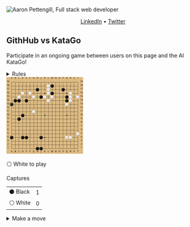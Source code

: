 ![Aaron Pettengill, Full stack web developer](https://github.com/airjp73/airjp73/assets/25882770/e0a7aae2-6b70-4a3e-9681-2e7b61e5774d)

<div align="center">
  
  [LinkedIn](https://www.linkedin.com/in/aaron-pettengill-7706846b/) • [Twitter](https://twitter.com/PettengillAaron)
  
</div>

## GithHub vs KataGo

Participate in an ongoing game between users on this page and the AI KataGo!

<details>
  <summary>Rules</summary>
  <ul>
    <li>Click on any legal move in the "Make a move" section below at any time to play a move for either player.</li>
    <li>Every 3 hours, a move will be played by KataGo with a low number of playouts.</li>
    <li>The game ends when KataGo passes or resigns.</li>
    <li>Completed games are stored in the <strong>history</strong> folder in this repo.</li>
  </ul>

</details>

<img src="./current/board_1724287407207.svg" />

<!-- MOVES START -->
<p>⚪️ White<!-- --> to play</p><table><summary>Captures</summary><tr><td>⚫️ Black</td><td>1</td></tr><tr><td>⚪️ White</td><td>0</td></tr></table><details><summary>Make a move</summary><table><caption>Key</caption><tr><td>A1, B2, C3, etc...</td><td>Valid move (click to make a move)</td></tr><tr><td>⚫️</td><td>Occupied by Black</td></tr><tr><td>⚪️</td><td>Occupied by White</td></tr><tr><td>⭕️</td><td>Illegal move due to <a href="https://senseis.xmp.net/?Ko">Ko</a></td></tr><tr><td>💀</td><td>Illegal move due to<!-- --> <a href="https://senseis.xmp.net/?Suicide">self-capture</a></td></tr></table><table><caption>Choose a spot to move</caption><tr><td></td><td>A</td><td>B</td><td>C</td><td>D</td><td>E</td><td>F</td><td>G</td><td>H</td><td>J</td><td>K</td><td>L</td><td>M</td><td>N</td><td>O</td><td>P</td><td>Q</td><td>R</td><td>S</td><td>T</td></tr><tr><td>19</td><td><a href="https://kifu-io-2.vercel.app//gh_game/move?point=aa&amp;stone=w">A19</a></td><td><a href="https://kifu-io-2.vercel.app//gh_game/move?point=ba&amp;stone=w">B19</a></td><td><a href="https://kifu-io-2.vercel.app//gh_game/move?point=ca&amp;stone=w">C19</a></td><td><a href="https://kifu-io-2.vercel.app//gh_game/move?point=da&amp;stone=w">D19</a></td><td><a href="https://kifu-io-2.vercel.app//gh_game/move?point=ea&amp;stone=w">E19</a></td><td><a href="https://kifu-io-2.vercel.app//gh_game/move?point=fa&amp;stone=w">F19</a></td><td><a href="https://kifu-io-2.vercel.app//gh_game/move?point=ga&amp;stone=w">G19</a></td><td><a href="https://kifu-io-2.vercel.app//gh_game/move?point=ha&amp;stone=w">H19</a></td><td><a href="https://kifu-io-2.vercel.app//gh_game/move?point=ia&amp;stone=w">J19</a></td><td><a href="https://kifu-io-2.vercel.app//gh_game/move?point=ja&amp;stone=w">K19</a></td><td><a href="https://kifu-io-2.vercel.app//gh_game/move?point=ka&amp;stone=w">L19</a></td><td><a href="https://kifu-io-2.vercel.app//gh_game/move?point=la&amp;stone=w">M19</a></td><td><a href="https://kifu-io-2.vercel.app//gh_game/move?point=ma&amp;stone=w">N19</a></td><td><a href="https://kifu-io-2.vercel.app//gh_game/move?point=na&amp;stone=w">O19</a></td><td><a href="https://kifu-io-2.vercel.app//gh_game/move?point=oa&amp;stone=w">P19</a></td><td><a href="https://kifu-io-2.vercel.app//gh_game/move?point=pa&amp;stone=w">Q19</a></td><td><a href="https://kifu-io-2.vercel.app//gh_game/move?point=qa&amp;stone=w">R19</a></td><td><a href="https://kifu-io-2.vercel.app//gh_game/move?point=ra&amp;stone=w">S19</a></td><td><a href="https://kifu-io-2.vercel.app//gh_game/move?point=sa&amp;stone=w">T19</a></td></tr><tr><td>18</td><td><a href="https://kifu-io-2.vercel.app//gh_game/move?point=ab&amp;stone=w">A18</a></td><td><a href="https://kifu-io-2.vercel.app//gh_game/move?point=bb&amp;stone=w">B18</a></td><td><a href="https://kifu-io-2.vercel.app//gh_game/move?point=cb&amp;stone=w">C18</a></td><td><a href="https://kifu-io-2.vercel.app//gh_game/move?point=db&amp;stone=w">D18</a></td><td><a href="https://kifu-io-2.vercel.app//gh_game/move?point=eb&amp;stone=w">E18</a></td><td><a href="https://kifu-io-2.vercel.app//gh_game/move?point=fb&amp;stone=w">F18</a></td><td><a href="https://kifu-io-2.vercel.app//gh_game/move?point=gb&amp;stone=w">G18</a></td><td><a href="https://kifu-io-2.vercel.app//gh_game/move?point=hb&amp;stone=w">H18</a></td><td><a href="https://kifu-io-2.vercel.app//gh_game/move?point=ib&amp;stone=w">J18</a></td><td><a href="https://kifu-io-2.vercel.app//gh_game/move?point=jb&amp;stone=w">K18</a></td><td>⚪️</td><td>⚫️</td><td><a href="https://kifu-io-2.vercel.app//gh_game/move?point=mb&amp;stone=w">N18</a></td><td><a href="https://kifu-io-2.vercel.app//gh_game/move?point=nb&amp;stone=w">O18</a></td><td><a href="https://kifu-io-2.vercel.app//gh_game/move?point=ob&amp;stone=w">P18</a></td><td><a href="https://kifu-io-2.vercel.app//gh_game/move?point=pb&amp;stone=w">Q18</a></td><td><a href="https://kifu-io-2.vercel.app//gh_game/move?point=qb&amp;stone=w">R18</a></td><td><a href="https://kifu-io-2.vercel.app//gh_game/move?point=rb&amp;stone=w">S18</a></td><td><a href="https://kifu-io-2.vercel.app//gh_game/move?point=sb&amp;stone=w">T18</a></td></tr><tr><td>17</td><td><a href="https://kifu-io-2.vercel.app//gh_game/move?point=ac&amp;stone=w">A17</a></td><td><a href="https://kifu-io-2.vercel.app//gh_game/move?point=bc&amp;stone=w">B17</a></td><td><a href="https://kifu-io-2.vercel.app//gh_game/move?point=cc&amp;stone=w">C17</a></td><td><a href="https://kifu-io-2.vercel.app//gh_game/move?point=dc&amp;stone=w">D17</a></td><td><a href="https://kifu-io-2.vercel.app//gh_game/move?point=ec&amp;stone=w">E17</a></td><td><a href="https://kifu-io-2.vercel.app//gh_game/move?point=fc&amp;stone=w">F17</a></td><td><a href="https://kifu-io-2.vercel.app//gh_game/move?point=gc&amp;stone=w">G17</a></td><td>⚫️</td><td><a href="https://kifu-io-2.vercel.app//gh_game/move?point=ic&amp;stone=w">J17</a></td><td><a href="https://kifu-io-2.vercel.app//gh_game/move?point=jc&amp;stone=w">K17</a></td><td>⚪️</td><td><a href="https://kifu-io-2.vercel.app//gh_game/move?point=lc&amp;stone=w">M17</a></td><td><a href="https://kifu-io-2.vercel.app//gh_game/move?point=mc&amp;stone=w">N17</a></td><td><a href="https://kifu-io-2.vercel.app//gh_game/move?point=nc&amp;stone=w">O17</a></td><td>⚫️</td><td><a href="https://kifu-io-2.vercel.app//gh_game/move?point=pc&amp;stone=w">Q17</a></td><td><a href="https://kifu-io-2.vercel.app//gh_game/move?point=qc&amp;stone=w">R17</a></td><td><a href="https://kifu-io-2.vercel.app//gh_game/move?point=rc&amp;stone=w">S17</a></td><td><a href="https://kifu-io-2.vercel.app//gh_game/move?point=sc&amp;stone=w">T17</a></td></tr><tr><td>16</td><td><a href="https://kifu-io-2.vercel.app//gh_game/move?point=ad&amp;stone=w">A16</a></td><td><a href="https://kifu-io-2.vercel.app//gh_game/move?point=bd&amp;stone=w">B16</a></td><td><a href="https://kifu-io-2.vercel.app//gh_game/move?point=cd&amp;stone=w">C16</a></td><td>⚪️</td><td><a href="https://kifu-io-2.vercel.app//gh_game/move?point=ed&amp;stone=w">E16</a></td><td>⚪️</td><td><a href="https://kifu-io-2.vercel.app//gh_game/move?point=gd&amp;stone=w">G16</a></td><td><a href="https://kifu-io-2.vercel.app//gh_game/move?point=hd&amp;stone=w">H16</a></td><td><a href="https://kifu-io-2.vercel.app//gh_game/move?point=id&amp;stone=w">J16</a></td><td><a href="https://kifu-io-2.vercel.app//gh_game/move?point=jd&amp;stone=w">K16</a></td><td>⚪️</td><td>⚫️</td><td><a href="https://kifu-io-2.vercel.app//gh_game/move?point=md&amp;stone=w">N16</a></td><td><a href="https://kifu-io-2.vercel.app//gh_game/move?point=nd&amp;stone=w">O16</a></td><td><a href="https://kifu-io-2.vercel.app//gh_game/move?point=od&amp;stone=w">P16</a></td><td><a href="https://kifu-io-2.vercel.app//gh_game/move?point=pd&amp;stone=w">Q16</a></td><td>⚪️</td><td><a href="https://kifu-io-2.vercel.app//gh_game/move?point=rd&amp;stone=w">S16</a></td><td><a href="https://kifu-io-2.vercel.app//gh_game/move?point=sd&amp;stone=w">T16</a></td></tr><tr><td>15</td><td><a href="https://kifu-io-2.vercel.app//gh_game/move?point=ae&amp;stone=w">A15</a></td><td><a href="https://kifu-io-2.vercel.app//gh_game/move?point=be&amp;stone=w">B15</a></td><td>⚪️</td><td><a href="https://kifu-io-2.vercel.app//gh_game/move?point=de&amp;stone=w">D15</a></td><td><a href="https://kifu-io-2.vercel.app//gh_game/move?point=ee&amp;stone=w">E15</a></td><td><a href="https://kifu-io-2.vercel.app//gh_game/move?point=fe&amp;stone=w">F15</a></td><td>⚪️</td><td><a href="https://kifu-io-2.vercel.app//gh_game/move?point=he&amp;stone=w">H15</a></td><td>⚫️</td><td>⚪️</td><td><a href="https://kifu-io-2.vercel.app//gh_game/move?point=ke&amp;stone=w">L15</a></td><td>⚪️</td><td><a href="https://kifu-io-2.vercel.app//gh_game/move?point=me&amp;stone=w">N15</a></td><td><a href="https://kifu-io-2.vercel.app//gh_game/move?point=ne&amp;stone=w">O15</a></td><td><a href="https://kifu-io-2.vercel.app//gh_game/move?point=oe&amp;stone=w">P15</a></td><td>⚫️</td><td>⚪️</td><td><a href="https://kifu-io-2.vercel.app//gh_game/move?point=re&amp;stone=w">S15</a></td><td>⚪️</td></tr><tr><td>14</td><td><a href="https://kifu-io-2.vercel.app//gh_game/move?point=af&amp;stone=w">A14</a></td><td>⚫️</td><td>⚫️</td><td><a href="https://kifu-io-2.vercel.app//gh_game/move?point=df&amp;stone=w">D14</a></td><td>⚫️</td><td><a href="https://kifu-io-2.vercel.app//gh_game/move?point=ff&amp;stone=w">F14</a></td><td><a href="https://kifu-io-2.vercel.app//gh_game/move?point=gf&amp;stone=w">G14</a></td><td><a href="https://kifu-io-2.vercel.app//gh_game/move?point=hf&amp;stone=w">H14</a></td><td><a href="https://kifu-io-2.vercel.app//gh_game/move?point=if&amp;stone=w">J14</a></td><td><a href="https://kifu-io-2.vercel.app//gh_game/move?point=jf&amp;stone=w">K14</a></td><td>⚪️</td><td><a href="https://kifu-io-2.vercel.app//gh_game/move?point=lf&amp;stone=w">M14</a></td><td><a href="https://kifu-io-2.vercel.app//gh_game/move?point=mf&amp;stone=w">N14</a></td><td><a href="https://kifu-io-2.vercel.app//gh_game/move?point=nf&amp;stone=w">O14</a></td><td><a href="https://kifu-io-2.vercel.app//gh_game/move?point=of&amp;stone=w">P14</a></td><td>⚫️</td><td>⚪️</td><td><a href="https://kifu-io-2.vercel.app//gh_game/move?point=rf&amp;stone=w">S14</a></td><td><a href="https://kifu-io-2.vercel.app//gh_game/move?point=sf&amp;stone=w">T14</a></td></tr><tr><td>13</td><td>⚫️</td><td><a href="https://kifu-io-2.vercel.app//gh_game/move?point=bg&amp;stone=w">B13</a></td><td><a href="https://kifu-io-2.vercel.app//gh_game/move?point=cg&amp;stone=w">C13</a></td><td><a href="https://kifu-io-2.vercel.app//gh_game/move?point=dg&amp;stone=w">D13</a></td><td><a href="https://kifu-io-2.vercel.app//gh_game/move?point=eg&amp;stone=w">E13</a></td><td><a href="https://kifu-io-2.vercel.app//gh_game/move?point=fg&amp;stone=w">F13</a></td><td><a href="https://kifu-io-2.vercel.app//gh_game/move?point=gg&amp;stone=w">G13</a></td><td><a href="https://kifu-io-2.vercel.app//gh_game/move?point=hg&amp;stone=w">H13</a></td><td><a href="https://kifu-io-2.vercel.app//gh_game/move?point=ig&amp;stone=w">J13</a></td><td><a href="https://kifu-io-2.vercel.app//gh_game/move?point=jg&amp;stone=w">K13</a></td><td><a href="https://kifu-io-2.vercel.app//gh_game/move?point=kg&amp;stone=w">L13</a></td><td><a href="https://kifu-io-2.vercel.app//gh_game/move?point=lg&amp;stone=w">M13</a></td><td><a href="https://kifu-io-2.vercel.app//gh_game/move?point=mg&amp;stone=w">N13</a></td><td><a href="https://kifu-io-2.vercel.app//gh_game/move?point=ng&amp;stone=w">O13</a></td><td><a href="https://kifu-io-2.vercel.app//gh_game/move?point=og&amp;stone=w">P13</a></td><td>⚪️</td><td><a href="https://kifu-io-2.vercel.app//gh_game/move?point=qg&amp;stone=w">R13</a></td><td><a href="https://kifu-io-2.vercel.app//gh_game/move?point=rg&amp;stone=w">S13</a></td><td><a href="https://kifu-io-2.vercel.app//gh_game/move?point=sg&amp;stone=w">T13</a></td></tr><tr><td>12</td><td><a href="https://kifu-io-2.vercel.app//gh_game/move?point=ah&amp;stone=w">A12</a></td><td><a href="https://kifu-io-2.vercel.app//gh_game/move?point=bh&amp;stone=w">B12</a></td><td><a href="https://kifu-io-2.vercel.app//gh_game/move?point=ch&amp;stone=w">C12</a></td><td><a href="https://kifu-io-2.vercel.app//gh_game/move?point=dh&amp;stone=w">D12</a></td><td><a href="https://kifu-io-2.vercel.app//gh_game/move?point=eh&amp;stone=w">E12</a></td><td><a href="https://kifu-io-2.vercel.app//gh_game/move?point=fh&amp;stone=w">F12</a></td><td><a href="https://kifu-io-2.vercel.app//gh_game/move?point=gh&amp;stone=w">G12</a></td><td><a href="https://kifu-io-2.vercel.app//gh_game/move?point=hh&amp;stone=w">H12</a></td><td><a href="https://kifu-io-2.vercel.app//gh_game/move?point=ih&amp;stone=w">J12</a></td><td><a href="https://kifu-io-2.vercel.app//gh_game/move?point=jh&amp;stone=w">K12</a></td><td><a href="https://kifu-io-2.vercel.app//gh_game/move?point=kh&amp;stone=w">L12</a></td><td><a href="https://kifu-io-2.vercel.app//gh_game/move?point=lh&amp;stone=w">M12</a></td><td><a href="https://kifu-io-2.vercel.app//gh_game/move?point=mh&amp;stone=w">N12</a></td><td><a href="https://kifu-io-2.vercel.app//gh_game/move?point=nh&amp;stone=w">O12</a></td><td><a href="https://kifu-io-2.vercel.app//gh_game/move?point=oh&amp;stone=w">P12</a></td><td><a href="https://kifu-io-2.vercel.app//gh_game/move?point=ph&amp;stone=w">Q12</a></td><td><a href="https://kifu-io-2.vercel.app//gh_game/move?point=qh&amp;stone=w">R12</a></td><td><a href="https://kifu-io-2.vercel.app//gh_game/move?point=rh&amp;stone=w">S12</a></td><td><a href="https://kifu-io-2.vercel.app//gh_game/move?point=sh&amp;stone=w">T12</a></td></tr><tr><td>11</td><td><a href="https://kifu-io-2.vercel.app//gh_game/move?point=ai&amp;stone=w">A11</a></td><td><a href="https://kifu-io-2.vercel.app//gh_game/move?point=bi&amp;stone=w">B11</a></td><td><a href="https://kifu-io-2.vercel.app//gh_game/move?point=ci&amp;stone=w">C11</a></td><td><a href="https://kifu-io-2.vercel.app//gh_game/move?point=di&amp;stone=w">D11</a></td><td><a href="https://kifu-io-2.vercel.app//gh_game/move?point=ei&amp;stone=w">E11</a></td><td><a href="https://kifu-io-2.vercel.app//gh_game/move?point=fi&amp;stone=w">F11</a></td><td>⚪️</td><td><a href="https://kifu-io-2.vercel.app//gh_game/move?point=hi&amp;stone=w">H11</a></td><td><a href="https://kifu-io-2.vercel.app//gh_game/move?point=ii&amp;stone=w">J11</a></td><td><a href="https://kifu-io-2.vercel.app//gh_game/move?point=ji&amp;stone=w">K11</a></td><td><a href="https://kifu-io-2.vercel.app//gh_game/move?point=ki&amp;stone=w">L11</a></td><td><a href="https://kifu-io-2.vercel.app//gh_game/move?point=li&amp;stone=w">M11</a></td><td><a href="https://kifu-io-2.vercel.app//gh_game/move?point=mi&amp;stone=w">N11</a></td><td><a href="https://kifu-io-2.vercel.app//gh_game/move?point=ni&amp;stone=w">O11</a></td><td><a href="https://kifu-io-2.vercel.app//gh_game/move?point=oi&amp;stone=w">P11</a></td><td><a href="https://kifu-io-2.vercel.app//gh_game/move?point=pi&amp;stone=w">Q11</a></td><td><a href="https://kifu-io-2.vercel.app//gh_game/move?point=qi&amp;stone=w">R11</a></td><td><a href="https://kifu-io-2.vercel.app//gh_game/move?point=ri&amp;stone=w">S11</a></td><td><a href="https://kifu-io-2.vercel.app//gh_game/move?point=si&amp;stone=w">T11</a></td></tr><tr><td>10</td><td><a href="https://kifu-io-2.vercel.app//gh_game/move?point=aj&amp;stone=w">A10</a></td><td><a href="https://kifu-io-2.vercel.app//gh_game/move?point=bj&amp;stone=w">B10</a></td><td><a href="https://kifu-io-2.vercel.app//gh_game/move?point=cj&amp;stone=w">C10</a></td><td>⚫️</td><td><a href="https://kifu-io-2.vercel.app//gh_game/move?point=ej&amp;stone=w">E10</a></td><td><a href="https://kifu-io-2.vercel.app//gh_game/move?point=fj&amp;stone=w">F10</a></td><td><a href="https://kifu-io-2.vercel.app//gh_game/move?point=gj&amp;stone=w">G10</a></td><td><a href="https://kifu-io-2.vercel.app//gh_game/move?point=hj&amp;stone=w">H10</a></td><td><a href="https://kifu-io-2.vercel.app//gh_game/move?point=ij&amp;stone=w">J10</a></td><td><a href="https://kifu-io-2.vercel.app//gh_game/move?point=jj&amp;stone=w">K10</a></td><td><a href="https://kifu-io-2.vercel.app//gh_game/move?point=kj&amp;stone=w">L10</a></td><td><a href="https://kifu-io-2.vercel.app//gh_game/move?point=lj&amp;stone=w">M10</a></td><td><a href="https://kifu-io-2.vercel.app//gh_game/move?point=mj&amp;stone=w">N10</a></td><td><a href="https://kifu-io-2.vercel.app//gh_game/move?point=nj&amp;stone=w">O10</a></td><td><a href="https://kifu-io-2.vercel.app//gh_game/move?point=oj&amp;stone=w">P10</a></td><td><a href="https://kifu-io-2.vercel.app//gh_game/move?point=pj&amp;stone=w">Q10</a></td><td><a href="https://kifu-io-2.vercel.app//gh_game/move?point=qj&amp;stone=w">R10</a></td><td><a href="https://kifu-io-2.vercel.app//gh_game/move?point=rj&amp;stone=w">S10</a></td><td><a href="https://kifu-io-2.vercel.app//gh_game/move?point=sj&amp;stone=w">T10</a></td></tr><tr><td>9</td><td><a href="https://kifu-io-2.vercel.app//gh_game/move?point=ak&amp;stone=w">A9</a></td><td><a href="https://kifu-io-2.vercel.app//gh_game/move?point=bk&amp;stone=w">B9</a></td><td>⚫️</td><td><a href="https://kifu-io-2.vercel.app//gh_game/move?point=dk&amp;stone=w">D9</a></td><td><a href="https://kifu-io-2.vercel.app//gh_game/move?point=ek&amp;stone=w">E9</a></td><td><a href="https://kifu-io-2.vercel.app//gh_game/move?point=fk&amp;stone=w">F9</a></td><td><a href="https://kifu-io-2.vercel.app//gh_game/move?point=gk&amp;stone=w">G9</a></td><td><a href="https://kifu-io-2.vercel.app//gh_game/move?point=hk&amp;stone=w">H9</a></td><td><a href="https://kifu-io-2.vercel.app//gh_game/move?point=ik&amp;stone=w">J9</a></td><td><a href="https://kifu-io-2.vercel.app//gh_game/move?point=jk&amp;stone=w">K9</a></td><td><a href="https://kifu-io-2.vercel.app//gh_game/move?point=kk&amp;stone=w">L9</a></td><td><a href="https://kifu-io-2.vercel.app//gh_game/move?point=lk&amp;stone=w">M9</a></td><td><a href="https://kifu-io-2.vercel.app//gh_game/move?point=mk&amp;stone=w">N9</a></td><td><a href="https://kifu-io-2.vercel.app//gh_game/move?point=nk&amp;stone=w">O9</a></td><td><a href="https://kifu-io-2.vercel.app//gh_game/move?point=ok&amp;stone=w">P9</a></td><td><a href="https://kifu-io-2.vercel.app//gh_game/move?point=pk&amp;stone=w">Q9</a></td><td><a href="https://kifu-io-2.vercel.app//gh_game/move?point=qk&amp;stone=w">R9</a></td><td><a href="https://kifu-io-2.vercel.app//gh_game/move?point=rk&amp;stone=w">S9</a></td><td><a href="https://kifu-io-2.vercel.app//gh_game/move?point=sk&amp;stone=w">T9</a></td></tr><tr><td>8</td><td><a href="https://kifu-io-2.vercel.app//gh_game/move?point=al&amp;stone=w">A8</a></td><td><a href="https://kifu-io-2.vercel.app//gh_game/move?point=bl&amp;stone=w">B8</a></td><td><a href="https://kifu-io-2.vercel.app//gh_game/move?point=cl&amp;stone=w">C8</a></td><td><a href="https://kifu-io-2.vercel.app//gh_game/move?point=dl&amp;stone=w">D8</a></td><td><a href="https://kifu-io-2.vercel.app//gh_game/move?point=el&amp;stone=w">E8</a></td><td><a href="https://kifu-io-2.vercel.app//gh_game/move?point=fl&amp;stone=w">F8</a></td><td><a href="https://kifu-io-2.vercel.app//gh_game/move?point=gl&amp;stone=w">G8</a></td><td><a href="https://kifu-io-2.vercel.app//gh_game/move?point=hl&amp;stone=w">H8</a></td><td><a href="https://kifu-io-2.vercel.app//gh_game/move?point=il&amp;stone=w">J8</a></td><td><a href="https://kifu-io-2.vercel.app//gh_game/move?point=jl&amp;stone=w">K8</a></td><td><a href="https://kifu-io-2.vercel.app//gh_game/move?point=kl&amp;stone=w">L8</a></td><td><a href="https://kifu-io-2.vercel.app//gh_game/move?point=ll&amp;stone=w">M8</a></td><td><a href="https://kifu-io-2.vercel.app//gh_game/move?point=ml&amp;stone=w">N8</a></td><td><a href="https://kifu-io-2.vercel.app//gh_game/move?point=nl&amp;stone=w">O8</a></td><td><a href="https://kifu-io-2.vercel.app//gh_game/move?point=ol&amp;stone=w">P8</a></td><td><a href="https://kifu-io-2.vercel.app//gh_game/move?point=pl&amp;stone=w">Q8</a></td><td><a href="https://kifu-io-2.vercel.app//gh_game/move?point=ql&amp;stone=w">R8</a></td><td><a href="https://kifu-io-2.vercel.app//gh_game/move?point=rl&amp;stone=w">S8</a></td><td><a href="https://kifu-io-2.vercel.app//gh_game/move?point=sl&amp;stone=w">T8</a></td></tr><tr><td>7</td><td><a href="https://kifu-io-2.vercel.app//gh_game/move?point=am&amp;stone=w">A7</a></td><td><a href="https://kifu-io-2.vercel.app//gh_game/move?point=bm&amp;stone=w">B7</a></td><td><a href="https://kifu-io-2.vercel.app//gh_game/move?point=cm&amp;stone=w">C7</a></td><td><a href="https://kifu-io-2.vercel.app//gh_game/move?point=dm&amp;stone=w">D7</a></td><td><a href="https://kifu-io-2.vercel.app//gh_game/move?point=em&amp;stone=w">E7</a></td><td><a href="https://kifu-io-2.vercel.app//gh_game/move?point=fm&amp;stone=w">F7</a></td><td><a href="https://kifu-io-2.vercel.app//gh_game/move?point=gm&amp;stone=w">G7</a></td><td><a href="https://kifu-io-2.vercel.app//gh_game/move?point=hm&amp;stone=w">H7</a></td><td><a href="https://kifu-io-2.vercel.app//gh_game/move?point=im&amp;stone=w">J7</a></td><td><a href="https://kifu-io-2.vercel.app//gh_game/move?point=jm&amp;stone=w">K7</a></td><td><a href="https://kifu-io-2.vercel.app//gh_game/move?point=km&amp;stone=w">L7</a></td><td><a href="https://kifu-io-2.vercel.app//gh_game/move?point=lm&amp;stone=w">M7</a></td><td><a href="https://kifu-io-2.vercel.app//gh_game/move?point=mm&amp;stone=w">N7</a></td><td><a href="https://kifu-io-2.vercel.app//gh_game/move?point=nm&amp;stone=w">O7</a></td><td><a href="https://kifu-io-2.vercel.app//gh_game/move?point=om&amp;stone=w">P7</a></td><td><a href="https://kifu-io-2.vercel.app//gh_game/move?point=pm&amp;stone=w">Q7</a></td><td><a href="https://kifu-io-2.vercel.app//gh_game/move?point=qm&amp;stone=w">R7</a></td><td><a href="https://kifu-io-2.vercel.app//gh_game/move?point=rm&amp;stone=w">S7</a></td><td><a href="https://kifu-io-2.vercel.app//gh_game/move?point=sm&amp;stone=w">T7</a></td></tr><tr><td>6</td><td><a href="https://kifu-io-2.vercel.app//gh_game/move?point=an&amp;stone=w">A6</a></td><td><a href="https://kifu-io-2.vercel.app//gh_game/move?point=bn&amp;stone=w">B6</a></td><td><a href="https://kifu-io-2.vercel.app//gh_game/move?point=cn&amp;stone=w">C6</a></td><td><a href="https://kifu-io-2.vercel.app//gh_game/move?point=dn&amp;stone=w">D6</a></td><td><a href="https://kifu-io-2.vercel.app//gh_game/move?point=en&amp;stone=w">E6</a></td><td><a href="https://kifu-io-2.vercel.app//gh_game/move?point=fn&amp;stone=w">F6</a></td><td><a href="https://kifu-io-2.vercel.app//gh_game/move?point=gn&amp;stone=w">G6</a></td><td><a href="https://kifu-io-2.vercel.app//gh_game/move?point=hn&amp;stone=w">H6</a></td><td><a href="https://kifu-io-2.vercel.app//gh_game/move?point=in&amp;stone=w">J6</a></td><td><a href="https://kifu-io-2.vercel.app//gh_game/move?point=jn&amp;stone=w">K6</a></td><td><a href="https://kifu-io-2.vercel.app//gh_game/move?point=kn&amp;stone=w">L6</a></td><td><a href="https://kifu-io-2.vercel.app//gh_game/move?point=ln&amp;stone=w">M6</a></td><td><a href="https://kifu-io-2.vercel.app//gh_game/move?point=mn&amp;stone=w">N6</a></td><td><a href="https://kifu-io-2.vercel.app//gh_game/move?point=nn&amp;stone=w">O6</a></td><td><a href="https://kifu-io-2.vercel.app//gh_game/move?point=on&amp;stone=w">P6</a></td><td><a href="https://kifu-io-2.vercel.app//gh_game/move?point=pn&amp;stone=w">Q6</a></td><td><a href="https://kifu-io-2.vercel.app//gh_game/move?point=qn&amp;stone=w">R6</a></td><td><a href="https://kifu-io-2.vercel.app//gh_game/move?point=rn&amp;stone=w">S6</a></td><td><a href="https://kifu-io-2.vercel.app//gh_game/move?point=sn&amp;stone=w">T6</a></td></tr><tr><td>5</td><td><a href="https://kifu-io-2.vercel.app//gh_game/move?point=ao&amp;stone=w">A5</a></td><td><a href="https://kifu-io-2.vercel.app//gh_game/move?point=bo&amp;stone=w">B5</a></td><td><a href="https://kifu-io-2.vercel.app//gh_game/move?point=co&amp;stone=w">C5</a></td><td><a href="https://kifu-io-2.vercel.app//gh_game/move?point=do&amp;stone=w">D5</a></td><td><a href="https://kifu-io-2.vercel.app//gh_game/move?point=eo&amp;stone=w">E5</a></td><td><a href="https://kifu-io-2.vercel.app//gh_game/move?point=fo&amp;stone=w">F5</a></td><td><a href="https://kifu-io-2.vercel.app//gh_game/move?point=go&amp;stone=w">G5</a></td><td><a href="https://kifu-io-2.vercel.app//gh_game/move?point=ho&amp;stone=w">H5</a></td><td><a href="https://kifu-io-2.vercel.app//gh_game/move?point=io&amp;stone=w">J5</a></td><td><a href="https://kifu-io-2.vercel.app//gh_game/move?point=jo&amp;stone=w">K5</a></td><td><a href="https://kifu-io-2.vercel.app//gh_game/move?point=ko&amp;stone=w">L5</a></td><td><a href="https://kifu-io-2.vercel.app//gh_game/move?point=lo&amp;stone=w">M5</a></td><td><a href="https://kifu-io-2.vercel.app//gh_game/move?point=mo&amp;stone=w">N5</a></td><td><a href="https://kifu-io-2.vercel.app//gh_game/move?point=no&amp;stone=w">O5</a></td><td><a href="https://kifu-io-2.vercel.app//gh_game/move?point=oo&amp;stone=w">P5</a></td><td><a href="https://kifu-io-2.vercel.app//gh_game/move?point=po&amp;stone=w">Q5</a></td><td><a href="https://kifu-io-2.vercel.app//gh_game/move?point=qo&amp;stone=w">R5</a></td><td><a href="https://kifu-io-2.vercel.app//gh_game/move?point=ro&amp;stone=w">S5</a></td><td>⚪️</td></tr><tr><td>4</td><td>⚫️</td><td><a href="https://kifu-io-2.vercel.app//gh_game/move?point=bp&amp;stone=w">B4</a></td><td><a href="https://kifu-io-2.vercel.app//gh_game/move?point=cp&amp;stone=w">C4</a></td><td>⚫️</td><td>⚫️</td><td><a href="https://kifu-io-2.vercel.app//gh_game/move?point=fp&amp;stone=w">F4</a></td><td><a href="https://kifu-io-2.vercel.app//gh_game/move?point=gp&amp;stone=w">G4</a></td><td><a href="https://kifu-io-2.vercel.app//gh_game/move?point=hp&amp;stone=w">H4</a></td><td>⚫️</td><td><a href="https://kifu-io-2.vercel.app//gh_game/move?point=jp&amp;stone=w">K4</a></td><td><a href="https://kifu-io-2.vercel.app//gh_game/move?point=kp&amp;stone=w">L4</a></td><td><a href="https://kifu-io-2.vercel.app//gh_game/move?point=lp&amp;stone=w">M4</a></td><td><a href="https://kifu-io-2.vercel.app//gh_game/move?point=mp&amp;stone=w">N4</a></td><td><a href="https://kifu-io-2.vercel.app//gh_game/move?point=np&amp;stone=w">O4</a></td><td><a href="https://kifu-io-2.vercel.app//gh_game/move?point=op&amp;stone=w">P4</a></td><td>⚪️</td><td>⚪️</td><td><a href="https://kifu-io-2.vercel.app//gh_game/move?point=rp&amp;stone=w">S4</a></td><td><a href="https://kifu-io-2.vercel.app//gh_game/move?point=sp&amp;stone=w">T4</a></td></tr><tr><td>3</td><td><a href="https://kifu-io-2.vercel.app//gh_game/move?point=aq&amp;stone=w">A3</a></td><td><a href="https://kifu-io-2.vercel.app//gh_game/move?point=bq&amp;stone=w">B3</a></td><td><a href="https://kifu-io-2.vercel.app//gh_game/move?point=cq&amp;stone=w">C3</a></td><td><a href="https://kifu-io-2.vercel.app//gh_game/move?point=dq&amp;stone=w">D3</a></td><td><a href="https://kifu-io-2.vercel.app//gh_game/move?point=eq&amp;stone=w">E3</a></td><td><a href="https://kifu-io-2.vercel.app//gh_game/move?point=fq&amp;stone=w">F3</a></td><td><a href="https://kifu-io-2.vercel.app//gh_game/move?point=gq&amp;stone=w">G3</a></td><td><a href="https://kifu-io-2.vercel.app//gh_game/move?point=hq&amp;stone=w">H3</a></td><td><a href="https://kifu-io-2.vercel.app//gh_game/move?point=iq&amp;stone=w">J3</a></td><td><a href="https://kifu-io-2.vercel.app//gh_game/move?point=jq&amp;stone=w">K3</a></td><td><a href="https://kifu-io-2.vercel.app//gh_game/move?point=kq&amp;stone=w">L3</a></td><td><a href="https://kifu-io-2.vercel.app//gh_game/move?point=lq&amp;stone=w">M3</a></td><td><a href="https://kifu-io-2.vercel.app//gh_game/move?point=mq&amp;stone=w">N3</a></td><td><a href="https://kifu-io-2.vercel.app//gh_game/move?point=nq&amp;stone=w">O3</a></td><td><a href="https://kifu-io-2.vercel.app//gh_game/move?point=oq&amp;stone=w">P3</a></td><td><a href="https://kifu-io-2.vercel.app//gh_game/move?point=pq&amp;stone=w">Q3</a></td><td><a href="https://kifu-io-2.vercel.app//gh_game/move?point=qq&amp;stone=w">R3</a></td><td><a href="https://kifu-io-2.vercel.app//gh_game/move?point=rq&amp;stone=w">S3</a></td><td><a href="https://kifu-io-2.vercel.app//gh_game/move?point=sq&amp;stone=w">T3</a></td></tr><tr><td>2</td><td><a href="https://kifu-io-2.vercel.app//gh_game/move?point=ar&amp;stone=w">A2</a></td><td><a href="https://kifu-io-2.vercel.app//gh_game/move?point=br&amp;stone=w">B2</a></td><td><a href="https://kifu-io-2.vercel.app//gh_game/move?point=cr&amp;stone=w">C2</a></td><td><a href="https://kifu-io-2.vercel.app//gh_game/move?point=dr&amp;stone=w">D2</a></td><td><a href="https://kifu-io-2.vercel.app//gh_game/move?point=er&amp;stone=w">E2</a></td><td><a href="https://kifu-io-2.vercel.app//gh_game/move?point=fr&amp;stone=w">F2</a></td><td><a href="https://kifu-io-2.vercel.app//gh_game/move?point=gr&amp;stone=w">G2</a></td><td><a href="https://kifu-io-2.vercel.app//gh_game/move?point=hr&amp;stone=w">H2</a></td><td><a href="https://kifu-io-2.vercel.app//gh_game/move?point=ir&amp;stone=w">J2</a></td><td><a href="https://kifu-io-2.vercel.app//gh_game/move?point=jr&amp;stone=w">K2</a></td><td><a href="https://kifu-io-2.vercel.app//gh_game/move?point=kr&amp;stone=w">L2</a></td><td><a href="https://kifu-io-2.vercel.app//gh_game/move?point=lr&amp;stone=w">M2</a></td><td><a href="https://kifu-io-2.vercel.app//gh_game/move?point=mr&amp;stone=w">N2</a></td><td><a href="https://kifu-io-2.vercel.app//gh_game/move?point=nr&amp;stone=w">O2</a></td><td><a href="https://kifu-io-2.vercel.app//gh_game/move?point=or&amp;stone=w">P2</a></td><td><a href="https://kifu-io-2.vercel.app//gh_game/move?point=pr&amp;stone=w">Q2</a></td><td><a href="https://kifu-io-2.vercel.app//gh_game/move?point=qr&amp;stone=w">R2</a></td><td><a href="https://kifu-io-2.vercel.app//gh_game/move?point=rr&amp;stone=w">S2</a></td><td><a href="https://kifu-io-2.vercel.app//gh_game/move?point=sr&amp;stone=w">T2</a></td></tr><tr><td>1</td><td><a href="https://kifu-io-2.vercel.app//gh_game/move?point=as&amp;stone=w">A1</a></td><td><a href="https://kifu-io-2.vercel.app//gh_game/move?point=bs&amp;stone=w">B1</a></td><td><a href="https://kifu-io-2.vercel.app//gh_game/move?point=cs&amp;stone=w">C1</a></td><td><a href="https://kifu-io-2.vercel.app//gh_game/move?point=ds&amp;stone=w">D1</a></td><td><a href="https://kifu-io-2.vercel.app//gh_game/move?point=es&amp;stone=w">E1</a></td><td><a href="https://kifu-io-2.vercel.app//gh_game/move?point=fs&amp;stone=w">F1</a></td><td><a href="https://kifu-io-2.vercel.app//gh_game/move?point=gs&amp;stone=w">G1</a></td><td>⚫️</td><td>⚫️</td><td><a href="https://kifu-io-2.vercel.app//gh_game/move?point=js&amp;stone=w">K1</a></td><td><a href="https://kifu-io-2.vercel.app//gh_game/move?point=ks&amp;stone=w">L1</a></td><td><a href="https://kifu-io-2.vercel.app//gh_game/move?point=ls&amp;stone=w">M1</a></td><td><a href="https://kifu-io-2.vercel.app//gh_game/move?point=ms&amp;stone=w">N1</a></td><td><a href="https://kifu-io-2.vercel.app//gh_game/move?point=ns&amp;stone=w">O1</a></td><td><a href="https://kifu-io-2.vercel.app//gh_game/move?point=os&amp;stone=w">P1</a></td><td><a href="https://kifu-io-2.vercel.app//gh_game/move?point=ps&amp;stone=w">Q1</a></td><td><a href="https://kifu-io-2.vercel.app//gh_game/move?point=qs&amp;stone=w">R1</a></td><td><a href="https://kifu-io-2.vercel.app//gh_game/move?point=rs&amp;stone=w">S1</a></td><td><a href="https://kifu-io-2.vercel.app//gh_game/move?point=ss&amp;stone=w">T1</a></td></tr></table></details>
<!-- MOVES END -->
